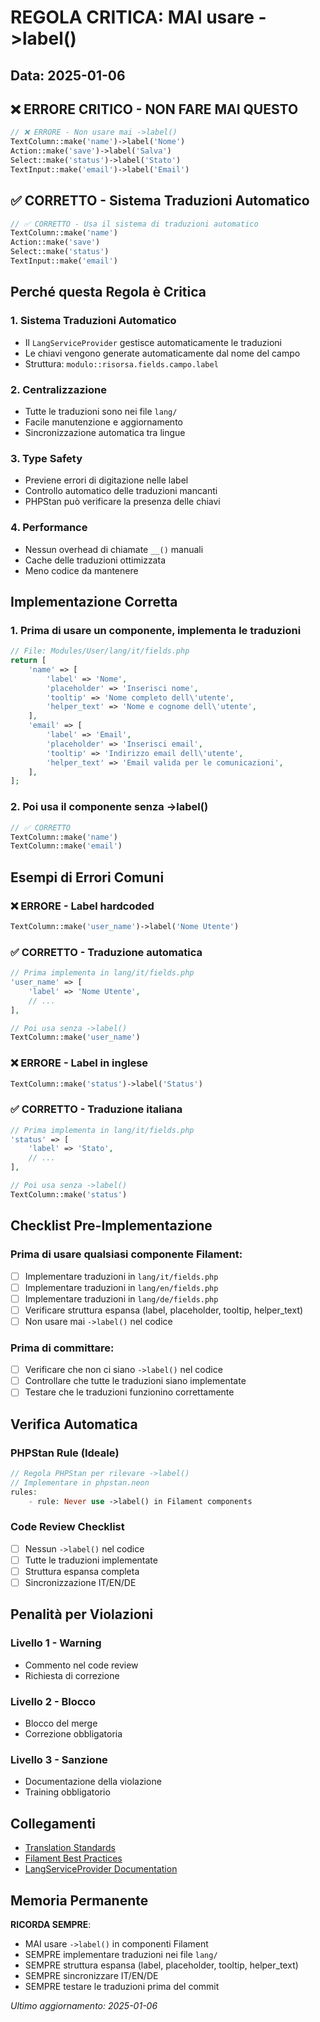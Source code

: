 # REGOLA CRITICA: MAI usare ->label()

## Data: 2025-01-06

## ❌ ERRORE CRITICO - NON FARE MAI QUESTO

```php
// ❌ ERRORE - Non usare mai ->label()
TextColumn::make('name')->label('Nome')
Action::make('save')->label('Salva')
Select::make('status')->label('Stato')
TextInput::make('email')->label('Email')
```

## ✅ CORRETTO - Sistema Traduzioni Automatico

```php
// ✅ CORRETTO - Usa il sistema di traduzioni automatico
TextColumn::make('name')
Action::make('save')
Select::make('status')
TextInput::make('email')
```

## Perché questa Regola è Critica

### 1. Sistema Traduzioni Automatico
- Il `LangServiceProvider` gestisce automaticamente le traduzioni
- Le chiavi vengono generate automaticamente dal nome del campo
- Struttura: `modulo::risorsa.fields.campo.label`

### 2. Centralizzazione
- Tutte le traduzioni sono nei file `lang/`
- Facile manutenzione e aggiornamento
- Sincronizzazione automatica tra lingue

### 3. Type Safety
- Previene errori di digitazione nelle label
- Controllo automatico delle traduzioni mancanti
- PHPStan può verificare la presenza delle chiavi

### 4. Performance
- Nessun overhead di chiamate `__()` manuali
- Cache delle traduzioni ottimizzata
- Meno codice da mantenere

## Implementazione Corretta

### 1. Prima di usare un componente, implementa le traduzioni

```php
// File: Modules/User/lang/it/fields.php
return [
    'name' => [
        'label' => 'Nome',
        'placeholder' => 'Inserisci nome',
        'tooltip' => 'Nome completo dell\'utente',
        'helper_text' => 'Nome e cognome dell\'utente',
    ],
    'email' => [
        'label' => 'Email',
        'placeholder' => 'Inserisci email',
        'tooltip' => 'Indirizzo email dell\'utente',
        'helper_text' => 'Email valida per le comunicazioni',
    ],
];
```

### 2. Poi usa il componente senza ->label()

```php
// ✅ CORRETTO
TextColumn::make('name')
TextColumn::make('email')
```

## Esempi di Errori Comuni

### ❌ ERRORE - Label hardcoded
```php
TextColumn::make('user_name')->label('Nome Utente')
```

### ✅ CORRETTO - Traduzione automatica
```php
// Prima implementa in lang/it/fields.php
'user_name' => [
    'label' => 'Nome Utente',
    // ...
],

// Poi usa senza ->label()
TextColumn::make('user_name')
```

### ❌ ERRORE - Label in inglese
```php
TextColumn::make('status')->label('Status')
```

### ✅ CORRETTO - Traduzione italiana
```php
// Prima implementa in lang/it/fields.php
'status' => [
    'label' => 'Stato',
    // ...
],

// Poi usa senza ->label()
TextColumn::make('status')
```

## Checklist Pre-Implementazione

### Prima di usare qualsiasi componente Filament:
- [ ] Implementare traduzioni in `lang/it/fields.php`
- [ ] Implementare traduzioni in `lang/en/fields.php`
- [ ] Implementare traduzioni in `lang/de/fields.php`
- [ ] Verificare struttura espansa (label, placeholder, tooltip, helper_text)
- [ ] Non usare mai `->label()` nel codice

### Prima di committare:
- [ ] Verificare che non ci siano `->label()` nel codice
- [ ] Controllare che tutte le traduzioni siano implementate
- [ ] Testare che le traduzioni funzionino correttamente

## Verifica Automatica

### PHPStan Rule (Ideale)
```php
// Regola PHPStan per rilevare ->label()
// Implementare in phpstan.neon
rules:
    - rule: Never use ->label() in Filament components
```

### Code Review Checklist
- [ ] Nessun `->label()` nel codice
- [ ] Tutte le traduzioni implementate
- [ ] Struttura espansa completa
- [ ] Sincronizzazione IT/EN/DE

## Penalità per Violazioni

### Livello 1 - Warning
- Commento nel code review
- Richiesta di correzione

### Livello 2 - Blocco
- Blocco del merge
- Correzione obbligatoria

### Livello 3 - Sanzione
- Documentazione della violazione
- Training obbligatorio

## Collegamenti

- [Translation Standards](../../../docs/translation-standards.md)
- [Filament Best Practices](../../../docs/filament-best-practices.md)
- [LangServiceProvider Documentation](../../../docs/lang-service-provider.md)

## Memoria Permanente

**RICORDA SEMPRE**: 
- MAI usare `->label()` in componenti Filament
- SEMPRE implementare traduzioni nei file `lang/`
- SEMPRE struttura espansa (label, placeholder, tooltip, helper_text)
- SEMPRE sincronizzare IT/EN/DE
- SEMPRE testare le traduzioni prima del commit

*Ultimo aggiornamento: 2025-01-06*
